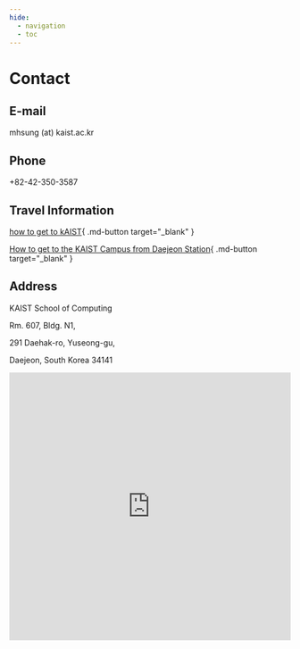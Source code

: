 ```yaml
---
hide:
  - navigation
  - toc
---
```



# Contact

## E-mail

mhsung (at) kaist.ac.kr
 

## Phone

+82-42-350-3587
 

## Travel Information

[how to get to kAIST](https://www.kaist.ac.kr/en/html/kaist/01200201.html){ .md-button target="_blank" }

[How to get to the KAIST Campus from Daejeon Station](https://mhsung.github.io/gvc-workshop-2022/assets/daejeon_station_to_KAIST.pdf){ .md-button target="_blank" }


## Address

KAIST School of Computing

Rm. 607, Bldg. N1,

291 Daehak-ro, Yuseong-gu,

Daejeon, South Korea 34141

<iframe src="https://www.google.com/maps/embed?pb=!1m18!1m12!1m3!1d3212.508876879928!2d127.36187626920726!3d36.372673244189514!2m3!1f0!2f0!3f0!3m2!1i1024!2i768!4f13.1!3m3!1m2!1s0x35654bcb6deebfb5%3A0x905962e9ba4daa68!2zS0FJU1Qg6rmA67OR7Zi444aN6rmA7IK87Je0IElU7Jy17ZWpIOu5jOuUqShOMSk!5e0!3m2!1sen!2sca!4v1704901579670!5m2!1sen!2sca" width="100%" height="480" style="border:0;" allowfullscreen="" loading="lazy" referrerpolicy="no-referrer-when-downgrade"></iframe>
<br>
